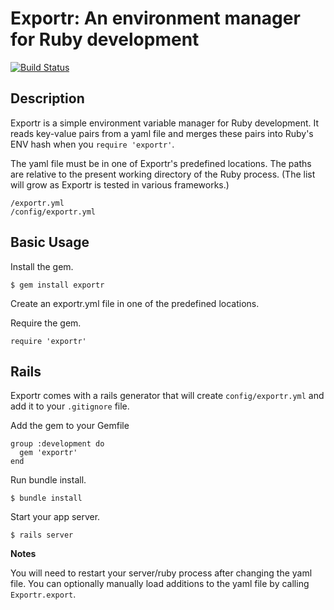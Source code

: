 # Exportr: An environment manager for Ruby development
[![Build Status](https://travis-ci.org/richardcalahan/exportr.png?branch=master)](https://travis-ci.org/richardcalahan/exportr)

## Description

Exportr is a simple environment variable manager for Ruby development. It reads key-value pairs from a yaml file and merges these pairs into Ruby's ENV hash when you `require 'exportr'`.

The yaml file must be in one of Exportr's predefined locations. The paths are relative to the present working directory of the Ruby process. (The list will grow as Exportr is tested in various frameworks.)

```
/exportr.yml
/config/exportr.yml
```

## Basic Usage

Install the gem.

`$ gem install exportr`

Create an exportr.yml file in one of the predefined locations.

Require the gem.

`require 'exportr'`

## Rails

Exportr comes with a rails generator that will create `config/exportr.yml` and add it to your `.gitignore` file.

Add the gem to your Gemfile

```
group :development do
  gem 'exportr'
end   
```

Run bundle install.

`$ bundle install`

Start your app server. 

`$ rails server`

**Notes**

You will need to restart your server/ruby process after changing the yaml file. You can optionally manually load additions to the yaml file by calling `Exportr.export`.








